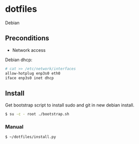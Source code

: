 # dotfiles

Debian

## Preconditions

* Network access

Debian dhcp:

```bash
# cat >> /etc/network/interfaces
allow-hotplug enp3s0 eth0
iface enp3s0 inet dhcp
```

## Install

Get bootstrap script to install sudo and git in new debian install.

```bash
$ su -c - root ./bootstrap.sh
```

### Manual

```bash
$ ~/dotfiles/install.py
```

